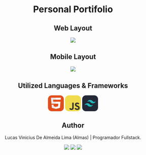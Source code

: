 <h1 align='center'>Personal Portifolio</h1>

<h2 align='center'>Web Layout </h2>

<p align="center"><img src="https://github.com/LucaAlmeidaDev/Assets/blob/Main/Assets/passswordGenerator1.png"/></p>

<h2 align='center'>Mobile Layout</h2>
<p align='center'><img  src="https://github.com/LucaAlmeidaDev/Assets/blob/Main/Assets/passwordGenerator2.png"/></p>



<h2 align='center'>Utilized Languages & Frameworks</h2>
<div align='center'>
  <img width="50px" height="50px" src="https://github.com/tandpfun/skill-icons/blob/main/icons/HTML.svg"/>
  <img width="50px" height="50px" src="https://github.com/tandpfun/skill-icons/blob/main/icons/JavaScript.svg"/>
  <img width="50px" height="50px" src="https://github.com/tandpfun/skill-icons/blob/main/icons/TailwindCSS-Dark.svg"/>
</div>


<h2 align='center'>Author</h2>
<p align='center'>Lucas Vinicius De Almeida Lima (Almas) | Programador Fullstack.</p>
<div align='center'>
  <a href="https://www.linkedin.com/in/lucas-almeida-52b64522b" target="_blank"><img src="https://img.shields.io/badge/LinkedIn-0077B5?style=for-the-badge&logo=linkedin&logoColor=white" target="_blank"></a>
 <a href='https://www.instagram.com/lucasalmeida86355/' target='_blank'><img src='https://img.shields.io/badge/Instagram-E4405F?style=for-the-badge&logo=instagram&logoColor=white'/></a>
 <a href="mailto:lucasvinicius.acomercial@gmail.com" target='_blank'><img src='https://img.shields.io/badge/Gmail-D14836?style=for-the-badge&logo=gmail&logoColor=white'/></a>
</div>
